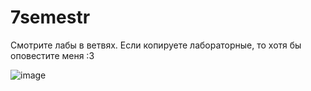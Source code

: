 # 7semestr

Смотрите лабы в ветвях.
Если копируете лабораторные, то хотя бы оповестите меня :3


![image](https://user-images.githubusercontent.com/50544822/195518176-796264c2-23c4-4e91-aa22-3c3eae84073a.png)
